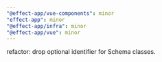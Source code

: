 ```yaml
---
"@effect-app/vue-components": minor
"effect-app": minor
"@effect-app/infra": minor
"@effect-app/vue": minor
---
```


refactor: drop optional identifier for Schema classes.
